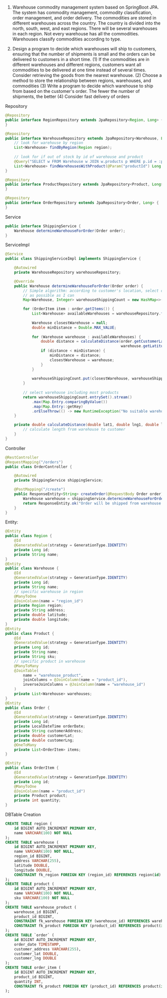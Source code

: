 1. Warehouse commodity management system based on SpringBoot JPA.
   The system has commodity management, commodity classification, order management, and order delivery. 
   The commodities are stored in different warehouses across the country. The country is divided into the north, south, 
   west, and east regions. There will be several warehouses in each region. Not every warehouse has all the commodities. 
   Warehouses classify commodities according to type.

2. Design a program to decide which warehouses will ship to customers, ensuring that the number of shipments is small 
   and the orders can be delivered to customers in a short time.
(1) If the commodities are in different warehouses and different regions, customers want all commodities to be 
    delivered at one time instead of several times. Consider retrieving the goods from the nearest warehouse.
(2) Choose a method to store the relationship between regions, warehouses, and commodities
(3) Write a program to decide which warehouse to ship from based on the customer's order. The fewer the number of 
    shipments, the better
(4) Consider fast delivery of orders

Repository
```java
@Repository
public interface RegionRepository extends JpaRepository<Region, Long> {
}

@Repository
public interface WarehouseRepository extends JpaRepository<Warehouse, Long> {
    // look for warehouse by region
    List<Warehouse> findByRegion(Region region);
    
    // look for if out of stock by id of warehouse and product
    @Query("SELECT w FROM Warehouse w JOIN w.products p WHERE p.id = :productId")
    List<Warehouse> findWarehousesWithProduct(@Param("productId") Long productId);
}

@Repository
public interface ProductRepository extends JpaRepository<Product, Long> {
}

@Repository
public interface OrderRepository extends JpaRepository<Order, Long> {
}
```
Service
```java
public interface ShippingService {
    Warehouse determineWarehouseForOrder(Order order);
}
```
ServiceImpl
```java
@Service
public class ShippingServiceImpl implements ShippingService {

    @Autowired
    private WarehouseRepository warehouseRepository;

    @Override
    public Warehouse determineWarehouseForOrder(Order order) {
        // Simple algorithm: according to customer's location, select closest warehouse and enough products 
        // as possible as I can
        Map<Warehouse, Integer> warehouseShippingCount = new HashMap<>();

        for (OrderItem item : order.getItems()) {
            List<Warehouse> availableWarehouses = warehouseRepository.findWarehousesWithProduct(item.getProduct().getId());
            
            Warehouse closestWarehouse = null;
            double minDistance = Double.MAX_VALUE;
            
            for (Warehouse warehouse : availableWarehouses) {
                double distance = calculateDistance(order.getCustomerLat(), order.getCustomerLng(),
                                                    warehouse.getLatitude(), warehouse.getLongitude());
                if (distance < minDistance) {
                    minDistance = distance;
                    closestWarehouse = warehouse;
                }
            }
            
            warehouseShippingCount.put(closestWarehouse, warehouseShippingCount.getOrDefault(closestWarehouse, 0) + 1);
        }
        
        // select warehouse including most products
        return warehouseShippingCount.entrySet().stream()
            .max(Map.Entry.comparingByValue())
            .map(Map.Entry::getKey)
            .orElseThrow(() -> new RuntimeException("No suitable warehouse found for the order"));
    }

    private double calculateDistance(double lat1, double lng1, double lat2, double lng2) {
        // calculate length from warehouse to customer
    }
}

```

Controller
```java
@RestController
@RequestMapping("/orders")
public class OrderController {

    @Autowired
    private ShippingService shippingService;

    @PostMapping("/create")
    public ResponseEntity<String> createOrder(@RequestBody Order order) {
        Warehouse warehouse = shippingService.determineWarehouseForOrder(order);
        return ResponseEntity.ok("Order will be shipped from warehouse: " + warehouse.getName());
    }
}

```
Entity:
```java
@Entity
public class Region {
    @Id
    @GeneratedValue(strategy = GenerationType.IDENTITY)
    private Long id;
    private String name;
}
@Entity
public class Warehouse {
    @Id
    @GeneratedValue(strategy = GenerationType.IDENTITY)
    private Long id;
    private String name;
    // specific warehouse in region
    @ManyToOne
    @JoinColumn(name = "region_id")
    private Region region;
    private String address;
    private double latitude;
    private double longitude;
}
@Entity
public class Product {
    @Id
    @GeneratedValue(strategy = GenerationType.IDENTITY)
    private Long id;
    private String name;
    private String sku;
    // specific product in warehouse
    @ManyToMany
    @JoinTable(
        name = "warehouse_product",
        joinColumns = @JoinColumn(name = "product_id"),
        inverseJoinColumns = @JoinColumn(name = "warehouse_id")
    )
    private List<Warehouse> warehouses;
}
@Entity
public class Order {
    @Id
    @GeneratedValue(strategy = GenerationType.IDENTITY)
    private Long id;
    private LocalDateTime orderDate;
    private String customerAddress; 
    private double customerLat;
    private double customerLng;
    @OneToMany
    private List<OrderItem> items;
}

@Entity
public class OrderItem {
    @Id
    @GeneratedValue(strategy = GenerationType.IDENTITY)
    private Long id;
    @ManyToOne
    @JoinColumn(name = "product_id")
    private Product product;
    private int quantity;
}
```
DBTable Creation
```sql
CREATE TABLE region (
    id BIGINT AUTO_INCREMENT PRIMARY KEY,
    name VARCHAR(100) NOT NULL
);
CREATE TABLE warehouse (
    id BIGINT AUTO_INCREMENT PRIMARY KEY,
    name VARCHAR(100) NOT NULL,
    region_id BIGINT,
    address VARCHAR(255),
    latitude DOUBLE,
    longitude DOUBLE,
    CONSTRAINT fk_region FOREIGN KEY (region_id) REFERENCES region(id)
);
CREATE TABLE product (
    id BIGINT AUTO_INCREMENT PRIMARY KEY,
    name VARCHAR(100) NOT NULL,
    sku VARCHAR(100) NOT NULL
);
CREATE TABLE warehouse_product (
    warehouse_id BIGINT,
    product_id BIGINT,
    CONSTRAINT fk_warehouse FOREIGN KEY (warehouse_id) REFERENCES warehouse(id),
    CONSTRAINT fk_product FOREIGN KEY (product_id) REFERENCES product(id)
);
CREATE TABLE `order` (
    id BIGINT AUTO_INCREMENT PRIMARY KEY,
    order_date TIMESTAMP,
    customer_address VARCHAR(255),
    customer_lat DOUBLE,
    customer_lng DOUBLE
);
CREATE TABLE order_item (
    id BIGINT AUTO_INCREMENT PRIMARY KEY,
    product_id BIGINT,
    quantity INT,
    CONSTRAINT fk_product FOREIGN KEY (product_id) REFERENCES product(id)
);
```
